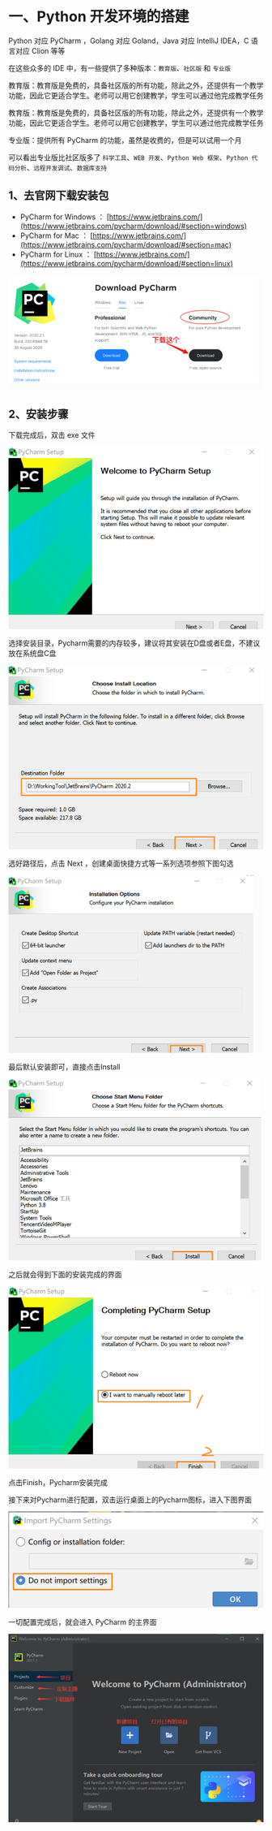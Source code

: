 # 一、Python 开发环境的搭建

<p>Python 对应 PyCharm ，Golang 对应 Goland，Java 对应 IntelliJ IDEA，C 语言对应 Clion 等等</p>

在这些众多的 IDE 中，有一些提供了多种版本：`教育版`、`社区版` 和 `专业版`

<P>教育版：教育版是免费的，具备社区版的所有功能，除此之外，还提供有一个教学功能，因此它更适合学生。老师可以用它创建教学，学生可以通过他完成教学任务</P>

<P>教育版：教育版是免费的，具备社区版的所有功能，除此之外，还提供有一个教学功能，因此它更适合学生。老师可以用它创建教学，学生可以通过他完成教学任务</P>

<P>专业版：提供所有 PyCharm 的功能，虽然是收费的，但是可以试用一个月</P>


可以看出专业版比社区版多了 `科学工具`、`WEB 开发`、`Python Web 框架`、`Python 代码分析`、`远程开发调试`、`数据库支持`

## 1、去官网下载安装包


- PyCharm for Windows ： [https://www.jetbrains.com/](https://www.jetbrains.com/pycharm/download/#section=windows) 
- PyCharm for Mac ： [https://www.jetbrains.com/](https://www.jetbrains.com/pycharm/download/#section=mac) 
- PyCharm for Linux ： [https://www.jetbrains.com/](https://www.jetbrains.com/pycharm/download/#section=linux) 

![image-20240521222339167](/public/assets/python%E5%9F%BA%E7%A1%80/py%E5%AE%89%E8%A3%85/12.png)

## 2、安装步骤

下载完成后，双击 exe 文件

![image-20240521222339167](/public/assets/python%E5%9F%BA%E7%A1%80/py%E5%AE%89%E8%A3%85/13.png)

选择安装目录，Pycharm需要的内存较多，建议将其安装在D盘或者E盘，不建议放在系统盘C盘

![image-20240521222339167](/public/assets/python%E5%9F%BA%E7%A1%80/py%E5%AE%89%E8%A3%85/14.png)

选好路径后，点击 Next ，创建桌面快捷方式等一系列选项参照下图勾选

![image-20240521222339167](/public/assets/python%E5%9F%BA%E7%A1%80/py%E5%AE%89%E8%A3%85/15.png)

最后默认安装即可，直接点击Install

![image-20240521222339167](/public/assets/python%E5%9F%BA%E7%A1%80/py%E5%AE%89%E8%A3%85/16.png)

之后就会得到下面的安装完成的界面

![image-20240521222339167](/public/assets/python%E5%9F%BA%E7%A1%80/py%E5%AE%89%E8%A3%85/17.png)

<p>点击Finish，Pycharm安装完成</p>

<p>接下来对Pycharm进行配置，双击运行桌面上的Pycharm图标，进入下图界面</p>

![image-20240521222339167](/public/assets/python%E5%9F%BA%E7%A1%80/py%E5%AE%89%E8%A3%85/18.png)

一切配置完成后，就会进入 PyCharm 的主界面

![image-20240521222339167](/public/assets/python%E5%9F%BA%E7%A1%80/py%E5%AE%89%E8%A3%85/19.png)
